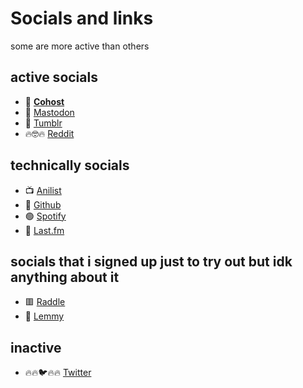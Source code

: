 # Socials and links
some are more active than others

## active socials
- 🐞 [**Cohost**](https://cohost.org/meow-d)
- 🐘 [Mastodon](https://mas.to/@meow_d)
- 🐸 [Tumblr](https://www.tumblr.com/blog/meow-d)
- 🔥🤓🔥 [Reddit](https://www.reddit.com/user/meow_d_)

## technically socials
- 📺 [Anilist](https://anilist.co/user/meowd/)
- 🐙 [Github](https://github.com/meow-d)
- 🟢 [Spotify](https://open.spotify.com/user/g12snpu7584p6w3x9mz3mtnpc)
- 🎵 [Last.fm](https://www.last.fm/user/meeeeeeooow)

## socials that i signed up just to try out but idk anything about it
- 🟥 [Raddle](https://raddle.me/user/meow_d)
- 🐨 [Lemmy](https://lemmy.blahaj.zone/u/meow_d)

## inactive
- 🔥🔥🐦🔥🔥 [Twitter](https://twitter.com/meow_dddaswe)
